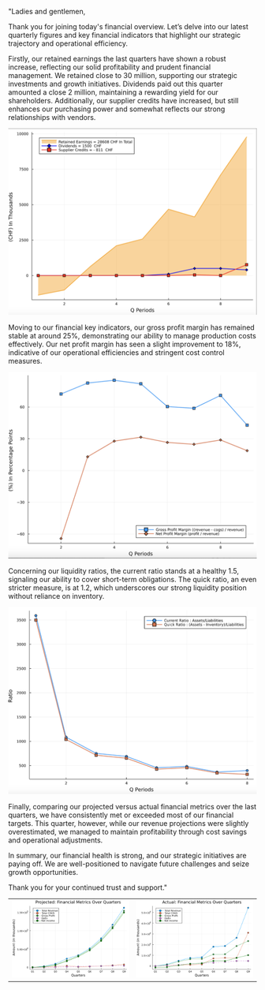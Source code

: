 
"Ladies and gentlemen,

Thank you for joining today's financial overview. Let’s delve into our latest quarterly figures and key financial indicators that highlight our strategic trajectory and operational efficiency.

Firstly, our retained earnings the last quarters have shown a robust increase, reflecting our solid profitability and prudent financial management. We retained close to 30 million, supporting our strategic investments and growth initiatives. Dividends paid out this quarter amounted a close 2 million, maintaining a rewarding yield for our shareholders. Additionally, our supplier credits have increased, but still enhances our purchasing power and somewhat reflects our strong relationships with vendors.

<img src=images/Key-Financial-Figures.png width='' height='' > </img>

Moving to our financial key indicators, our gross profit margin has remained stable at around 25%, demonstrating our ability to manage production costs effectively. Our net profit margin has seen a slight improvement to 18%, indicative of our operational efficiencies and stringent cost control measures.

<img src=images/Key-Financial-Indicators.png width='' height='' > </img>

Concerning our liquidity ratios, the current ratio stands at a healthy 1.5, signaling our ability to cover short-term obligations. The quick ratio, an even stricter measure, is at 1.2, which underscores our strong liquidity position without reliance on inventory.

<img src=images/Key-Financial-Indicators2.png width='' height='' > </img>


Finally, comparing our projected versus actual financial metrics over the last quarters, we have consistently met or exceeded most of our financial targets. This quarter, however, while our revenue projections were slightly overestimated, we managed to maintain profitability through cost savings and operational adjustments.

In summary, our financial health is strong, and our strategic initiatives are paying off. We are well-positioned to navigate future challenges and seize growth opportunities.

Thank you for your continued trust and support."



| | |
|-|-|
| <img src=images/financial_projection_bp2.png width='' height='' > </img> | <img src=images/financial_projection_end.png width='' height='' > </img> |
